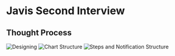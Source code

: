 # Javis Second Interview

## Thought Process

![Designing](https://i.imgur.com/a3zU0e5.jpg)
![Chart Structure](https://i.imgur.com/47reXpu.jpg)
![Steps and Notification Structure](https://i.imgur.com/4uecdHA.jpg)